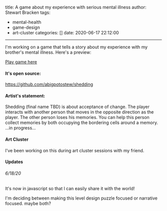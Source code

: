 title: A game about my experience with serious mental illness
author: Stewart Bracken
tags:
  - mental-health
  - game-design
  - art-cluster
categories: []
date: 2020-06-17 22:12:00
---
I'm working on a game that tells a story about my experience with my brother's mental illness. Here's a preview:

[Play game here](https://abigpotostew.github.io/shedding/p5/)

#### It's open source:
https://github.com/abigpotostew/shedding


#### Artist's statement:

Shedding (final name TBD) is about acceptance of change. The player interacts with another person that moves in the opposite direction as the player. The other person loses his memories. You can help this person collect memories by both occupying the bordering cells around a memory. ...in progress...

#### Art Cluster
I've been working on this during art cluster sessions with my friend.

#### Updates
###### 6/18/20
It's now in javascript so that I can easily share it with the world!

I'm deciding between making this level design puzzle focused or narrative focused. maybe both?
